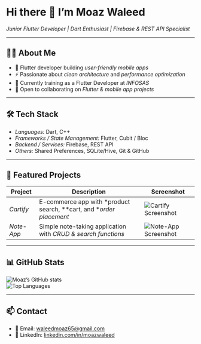 # Hi there 👋 I’m Moaz Waleed

*Junior Flutter Developer | Dart Enthusiast | Firebase & REST API Specialist*

---

## 🧑‍💻 About Me

- 📱 Flutter developer building *user-friendly mobile apps*  
- ⚡ Passionate about *clean architecture* and *performance optimization*  
- 💼 Currently training as a Flutter Developer at *INFOSAS*  
- 👯 Open to collaborating on *Flutter & mobile app projects*  

---

## 🛠 Tech Stack

- *Languages:* Dart, C++  
- *Frameworks / State Management:* Flutter, Cubit / Bloc  
- *Backend / Services:* Firebase, REST API  
- *Others:* Shared Preferences, SQLite/Hive, Git & GitHub  

---

## 🚀 Featured Projects

| Project | Description | Screenshot |
|---------|-------------|------------|
| *Cartify* | E-commerce app with *product search, **cart, and **order placement* | ![Cartify Screenshot]([https://via.placeholder.com/100](https://github.com/Moaz911gt/cartify)) |
| *Note-App* | Simple note-taking application with *CRUD & search functions* | ![Note-App Screenshot]([https://via.placeholder.com/100](https://github.com/Moaz911gt/note-app)) |

---

## 📊 GitHub Stats

![Moaz’s GitHub stats](https://github-readme-stats.vercel.app/api?username=Moaz911gt&show_icons=true)  
![Top Languages](https://github-readme-stats.vercel.app/api/top-langs/?username=Moaz911gt&layout=compact)  

---

## 📫 Contact

- 📧 Email: waleedmoaz65@gmail.com 
- 💼 LinkedIn: [linkedin.com/in/moazwaleed](linkedin.com/in/moaz-waleed-ba946b30b)  
